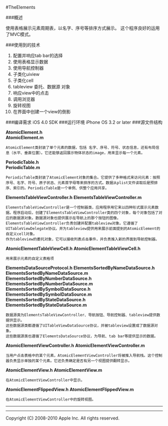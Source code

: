 #TheElements

###概述

使用表格展示元素周期表，以名字、序号等排序方式展示。
这个程序良好的运用了MVC模式。

###使用到的技术

1. 配置并响应tab bar的选择
2. 使用表格显示数据
3. 使用导航控制器
4. 子类化uiview
5. 子类化cell
6. tableview 委托、数据源 对象
7. 响应view中的点击
8. 调用浏览器
9. 旋转视图
10. 在界面中创建一个view的倒影

###编译需求
iOS 4.0 SDK
###运行环境
iPhone OS 3.2 or later
###源文件结构


**AtomicElement.h**    
**AtomicElement.m**
	
	AtomicElement类封装了单个元素的数据，包括 名字、序号、符号、状态信息，还有布局信息（水平、垂直位置）。它还能够返回展示物体状态的image，用来显示每一个元素。
	
**PeriodicTable.h**      
**PeriodicTable.m**
	
	PeriodicTable类封装了AtomicElement对象的集合。它提供了多种格式来访问元素：按照序号、名字、符号、原子状态、元素首字母等来排序的方式。数据从plist文件读取后是预排序、索引的。PeriodicTable是一个单例、供整个应用共享。

**ElementsTableViewController.h**
**ElementsTableViewController.m**

	ElementsTableViewController是一个控制器类，应用程序用它来以四种形式展示元素数据。程序启动后，创建了ElementsTableViewController类的四个对象，每个对象包括了对应的数据源对象。数据源对象也提供展示在导航上的那个按钮的图像。
	ElementsTableViewController负责创建并配置tableview对象。它遵循了UITableViewDelegate协议。并为tableview提供用来展示前面提到的AtomicElement的自定义cell对象。
	作为tableview的委托对象，它可以接收列表点击事件，并负责推入新的界面到导航控制器。

**AtomicElementTableViewCell.h**
**AtomicElementTableViewCell.h**
	
	用来展示元素的自定义表格项

**ElementsDataSourceProtocol.h**
**ElementsSortedByNameDataSource.h**
**ElementsSortedByNameDataSource.m**
**ElementsSortedByNumberDataSource.h**
**ElementsSortedByNumberDataSource.m**
**ElementsSortedBySymbolDataSource.h**
**ElementsSortedBySymbolDataSource.m**
**ElementsSortedByStateDataSource.h**
**ElementsSortedByStateDataSource.m**

	数据源类为ElementsTableViewController、导航按钮、导航控制器、tableview提供数据供显示。
	这些数据源类都遵循了UITableViewDataSource协议，并被tableview设置成了数据源对象。
	这些数据源类也遵循了ElementsDataSource协议，为导航、tab bar等提供显示的数据。

**AtomicElementViewController.h**
**AtomicElementViewController.m**
	
	当用户点击表格中的某个元素，AtomicElementViewController将被推入导航栈。这个控制器负责显示单独的某个元素。它还负责确定是否有另一个视图提供翻转显示。

**AtomicElementView.h**
**AtomicElementView.m**

	在AtomicElementViewController中显示。
	
**AtomicElementFlippedView.h**
**AtomicElementFlippedView.m**
	
	在AtomicElementViewController中的旋转视图。   
	     
	        
	              
***
***
Copyright (C) 2008-2010 Apple Inc. All rights reserved.

